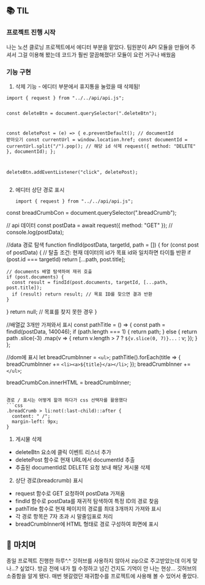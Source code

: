 <h2 id="📚-til">📚 TIL</h2>
<h3 id="프로젝트-진행-시작">프로젝트 진행 시작</h3>
<p>나는 노션 클로닝 프로젝트에서 에디터 부분을 맡았다. 팀원분이 API 모듈을 만들어 주셔서 그걸 이용해 봤는데 코드가 훨씬 깔끔해졌다! 모듈이 요런 거구나 배웠음</p>
<h3 id="기능-구현">기능 구현</h3>
<ol>
<li>삭제 기능 - 에디터 부분에서 휴지통을 눌렀을 때 삭제됨!</li>
</ol>
<pre><code class="language-js">import { request } from &quot;../../api/api.js&quot;;

const deleteBtn = document.querySelector(&quot;.deleteBtn&quot;);

const deletePost = (e) =&gt; {
  e.preventDefault();
  // documentId 받아오기
  const currentUrl = window.location.href;
  const documentId = currentUrl.split(&quot;/&quot;).pop();
  // 해당 id 삭제
  request({ method: &quot;DELETE&quot; }, documentId);
};

deleteBtn.addEventListener(&quot;click&quot;, deletePost);</code></pre>
<ol start="2">
<li>에디터 상단 경로 표시<pre><code class="language-js">import { request } from &quot;../../api/api.js&quot;;
</code></pre>
</li>
</ol>
<p>const breadCrumbCon = document.querySelector(&quot;.breadCrumb&quot;);</p>
<p>// api 데이터
const postData = await request({ method: &quot;GET&quot; });
// console.log(postData);</p>
<p>//data 경로 탐색
function findId(postData, targetId, path = []) {
  for (const post of postData) {
    // 탈출 조건: 현재 데이터의 id가 목표 id와 일치하면 타이틀 반환
    if (post.id === targetId) return [...path, post.title];</p>
<pre><code>// documents 배열 탐색하여 재귀 호출
if (post.documents) {
  const result = findId(post.documents, targetId, [...path, post.title]);
  if (result) return result; // 목표 ID를 찾으면 결과 반환
}</code></pre><p>  }
  return null; // 목표를 찾지 못한 경우
}</p>
<p>//배열값 3개만 가져와서 표시
const pathTitle = () =&gt; {
  const path = findId(postData, 140046);
  if (path.length === 1) { return path; }
  else {
    return path
      .slice(-3)
      .map(v =&gt; {
        return v.length &gt; 7 ? <code>${v.slice(0, 7)}...</code> : v;
      });
  }
};</p>
<p>//dom에 표시
let breadCrumbInner = <code>&lt;ul&gt;</code>;
pathTitle().forEach(title =&gt; {
  breadCrumbInner += <code>&lt;li&gt;&lt;a&gt;${title}&lt;/a&gt;&lt;/li&gt;</code>;
});
breadCrumbInner += <code>&lt;/ul&gt;</code>;</p>
<p>breadCrumbCon.innerHTML = breadCrumbInner;</p>
<pre><code>
경로 / 표시는 어떻게 할까 하다가 css 선택자를 활용했다
```css
.breadCrumb &gt; li:not(:last-child)::after {
  content: &quot; /&quot;;
  margin-left: 9px;
}</code></pre><ol>
<li>게시물 삭제</li>
</ol>
<ul>
<li>deleteBtn 요소에 클릭 이벤트 리스너 추가</li>
<li>deletePost 함수로 현재 URL에서 documentId 추출</li>
<li>추출된 documentId로 DELETE 요청 보내 해당 게시물 삭제</li>
</ul>
<ol start="2">
<li>상단 경로(breadcrumb) 표시</li>
</ol>
<ul>
<li>request 함수로 GET 요청하여 postData 가져옴</li>
<li>findId 함수로 postData를 재귀적 탐색하여 특정 ID의 경로 찾음</li>
<li>pathTitle 함수로 현재 페이지의 경로를 최대 3개까지 가져와 표시</li>
<li>각 경로 항목은 7자 초과 시 말줄임표로 처리</li>
<li>breadCrumbInner에 HTML 형태로 경로 구성하여 화면에 표시</li>
</ul>
<h2 id="💬-마치며">💬 마치며</h2>
<p>종일 프로젝트 진행한 하루^.^ 깃허브를 사용하지 않아서 zip으로 주고받았는데 이게 맞나...? 싶었다. 방금 전에 내가 뭘 수정하고 넘긴 건지도 기억이 안 나는 현상... 깃허브의 소중함을 알게 됐다. 매번 헷갈렸던 재귀함수를 프로젝트에 사용해 볼 수 있어서 좋았다. </p>
